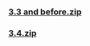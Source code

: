 ### [3.3 and before.zip](https://raw.githubusercontent.com/VaLueS6655/Genshin_Impact_Teleport/Raw/ManualCollectPoint%2FSpecialItems%2FSacred%20Seal%2F3.3%20and%20before.zip)

### [3.4.zip](https://raw.githubusercontent.com/VaLueS6655/Genshin_Impact_Teleport/Raw/ManualCollectPoint%2FSpecialItems%2FSacred%20Seal%2F3.4.zip)


